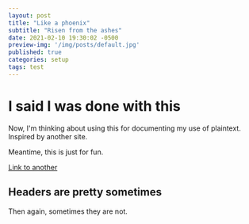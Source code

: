 ```yaml
---
layout: post
title: "Like a phoenix"
subtitle: "Risen from the ashes"
date: 2021-02-10 19:30:02 -0500
preview-img: '/img/posts/default.jpg'
published: true
categories: setup
tags: test
---
```

# I said I was done with this
Now, I'm thinking about using this for documenting my use of plaintext. Inspired by another site.

Meantime, this is just for fun.

[Link to another](/Blog/2021/02/15/Jekyll-categories.md) 

## Headers are pretty sometimes
Then again, sometimes they are not.
